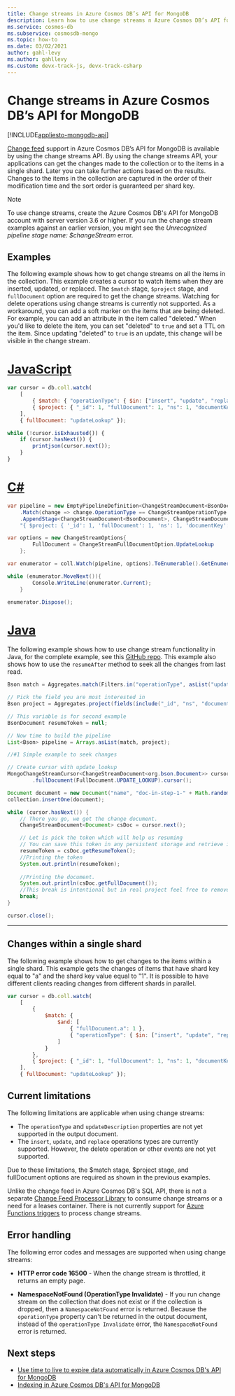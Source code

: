 ```yaml
---
title: Change streams in Azure Cosmos DB’s API for MongoDB
description: Learn how to use change streams n Azure Cosmos DB’s API for MongoDB to get the changes made to your data.
ms.service: cosmos-db
ms.subservice: cosmosdb-mongo
ms.topic: how-to
ms.date: 03/02/2021
author: gahl-levy
ms.author: gahllevy
ms.custom: devx-track-js, devx-track-csharp
---
```


# Change streams in Azure Cosmos DB’s API for MongoDB
[!INCLUDE[appliesto-mongodb-api](includes/appliesto-mongodb-api.md)]

[Change feed](change-feed.md) support in Azure Cosmos DB’s API for MongoDB is available by using the change streams API. By using the change streams API, your applications can get the changes made to the collection or to the items in a single shard. Later you can take further actions based on the results. Changes to the items in the collection are captured in the order of their modification time and the sort order is guaranteed per shard key.

> [!NOTE]
> To use change streams, create the Azure Cosmos DB's API for MongoDB account with server version 3.6 or higher. If you run the change stream examples against an earlier version, you might see the *Unrecognized pipeline stage name: $changeStream* error.

## Examples

The following example shows how to get change streams on all the items in the collection. This example creates a cursor to watch items when they are inserted, updated, or replaced. The `$match` stage, `$project` stage, and `fullDocument` option are required to get the change streams. Watching for delete operations using change streams is currently not supported. As a workaround, you can add a soft marker on the items that are being deleted. For example, you can add an attribute in the item called "deleted." When you'd like to delete the item, you can set "deleted" to `true` and set a TTL on the item. Since updating "deleted" to `true` is an update, this change will be visible in the change stream.

# [JavaScript](#tab/javascript)

```javascript
var cursor = db.coll.watch(
    [
        { $match: { "operationType": { $in: ["insert", "update", "replace"] } } },
        { $project: { "_id": 1, "fullDocument": 1, "ns": 1, "documentKey": 1 } }
    ],
    { fullDocument: "updateLookup" });

while (!cursor.isExhausted()) {
    if (cursor.hasNext()) {
        printjson(cursor.next());
    }
}
```

# [C#](#tab/csharp)

```csharp
var pipeline = new EmptyPipelineDefinition<ChangeStreamDocument<BsonDocument>>()
    .Match(change => change.OperationType == ChangeStreamOperationType.Insert || change.OperationType == ChangeStreamOperationType.Update || change.OperationType == ChangeStreamOperationType.Replace)
    .AppendStage<ChangeStreamDocument<BsonDocument>, ChangeStreamDocument<BsonDocument>, BsonDocument>(
    "{ $project: { '_id': 1, 'fullDocument': 1, 'ns': 1, 'documentKey': 1 }}");

var options = new ChangeStreamOptions{
        FullDocument = ChangeStreamFullDocumentOption.UpdateLookup
    };

var enumerator = coll.Watch(pipeline, options).ToEnumerable().GetEnumerator();

while (enumerator.MoveNext()){
        Console.WriteLine(enumerator.Current);
    }

enumerator.Dispose();
```

# [Java](#tab/java)

The following example shows how to use change stream functionality in Java, for the complete example, see this [GitHub repo](https://github.com/Azure-Samples/azure-cosmos-db-mongodb-java-changestream/blob/main/mongostream/src/main/java/com/azure/cosmos/mongostream/App.java). This example also shows how to use the `resumeAfter` method to seek all the changes from last read. 

```java
Bson match = Aggregates.match(Filters.in("operationType", asList("update", "replace", "insert")));

// Pick the field you are most interested in
Bson project = Aggregates.project(fields(include("_id", "ns", "documentKey", "fullDocument")));

// This variable is for second example
BsonDocument resumeToken = null;

// Now time to build the pipeline
List<Bson> pipeline = Arrays.asList(match, project);

//#1 Simple example to seek changes

// Create cursor with update_lookup
MongoChangeStreamCursor<ChangeStreamDocument<org.bson.Document>> cursor = collection.watch(pipeline)
        .fullDocument(FullDocument.UPDATE_LOOKUP).cursor();

Document document = new Document("name", "doc-in-step-1-" + Math.random());
collection.insertOne(document);

while (cursor.hasNext()) {
    // There you go, we got the change document.
    ChangeStreamDocument<Document> csDoc = cursor.next();

    // Let is pick the token which will help us resuming
    // You can save this token in any persistent storage and retrieve it later
    resumeToken = csDoc.getResumeToken();
    //Printing the token
    System.out.println(resumeToken);
    
    //Printing the document.
    System.out.println(csDoc.getFullDocument());
    //This break is intentional but in real project feel free to remove it.
    break;
}

cursor.close();

```
---

## Changes within a single shard

The following example shows how to get changes to the items within a single shard. This example gets the changes of items that have shard key equal to "a" and the shard key value equal to "1". It is possible to have different clients reading changes from different shards in parallel.

```javascript
var cursor = db.coll.watch(
    [
        { 
            $match: { 
                $and: [
                    { "fullDocument.a": 1 }, 
                    { "operationType": { $in: ["insert", "update", "replace"] } }
                ]
            }
        },
        { $project: { "_id": 1, "fullDocument": 1, "ns": 1, "documentKey": 1} }
    ],
    { fullDocument: "updateLookup" });

```

## Current limitations

The following limitations are applicable when using change streams:

* The `operationType` and `updateDescription` properties are not yet supported in the output document.
* The `insert`, `update`, and `replace` operations types are currently supported. However, the delete operation or other events are not yet supported.

Due to these limitations, the $match stage, $project stage, and fullDocument options are required as shown in the previous examples.

Unlike the change feed in Azure Cosmos DB's SQL API, there is not a separate [Change Feed Processor Library](change-feed-processor.md) to consume change streams or a need for a leases container. There is not currently support for [Azure Functions triggers](change-feed-functions.md) to process change streams.

## Error handling

The following error codes and messages are supported when using change streams:

* **HTTP error code 16500** - When the change stream is throttled, it returns an empty page.

* **NamespaceNotFound (OperationType Invalidate)** - If you run change stream on the collection that does not exist or if the collection is dropped, then a `NamespaceNotFound` error is returned. Because the `operationType` property can't be returned in the output document, instead of the `operationType Invalidate` error, the `NamespaceNotFound` error is returned.

## Next steps

* [Use time to live to expire data automatically in Azure Cosmos DB's API for MongoDB](mongodb-time-to-live.md)
* [Indexing in Azure Cosmos DB's API for MongoDB](mongodb-indexing.md)
